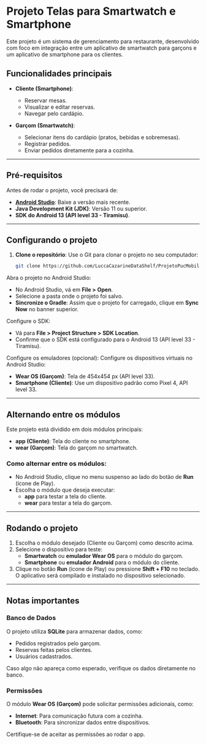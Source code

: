 # Projeto Telas para Smartwatch e Smartphone

Este projeto é um sistema de gerenciamento para restaurante, desenvolvido com foco em integração entre um aplicativo de smartwatch para garçons e um aplicativo de smartphone para os clientes.

## Funcionalidades principais
- **Cliente (Smartphone)**:
  - Reservar mesas.
  - Visualizar e editar reservas.
  - Navegar pelo cardápio.

- **Garçom (Smartwatch)**:
  - Selecionar itens do cardápio (pratos, bebidas e sobremesas).
  - Registrar pedidos.
  - Enviar pedidos diretamente para a cozinha.

---

## Pré-requisitos
Antes de rodar o projeto, você precisará de:
- [**Android Studio**](https://developer.android.com/studio): Baixe a versão mais recente.
- **Java Development Kit (JDK)**: Versão 11 ou superior.
- **SDK do Android 13 (API level 33 - Tiramisu)**.

---

## Configurando o projeto
1. **Clone o repositório**:
   Use o Git para clonar o projeto no seu computador:
   ```bash
   git clone https://github.com/LuccaCazarineDataShelf/ProjetoPucMobile.git

Abra o projeto no Android Studio:

- No Android Studio, vá em **File > Open**.
- Selecione a pasta onde o projeto foi salvo.
- **Sincronize o Gradle**: Assim que o projeto for carregado, clique em **Sync Now** no banner superior.

Configure o SDK:

- Vá para **File > Project Structure > SDK Location**.
- Confirme que o SDK está configurado para o Android 13 (API level 33 - Tiramisu).

Configure os emuladores (opcional): Configure os dispositivos virtuais no Android Studio:
- **Wear OS (Garçom)**: Tela de 454x454 px (API level 33).
- **Smartphone (Cliente)**: Use um dispositivo padrão como Pixel 4, API level 33.

---

## Alternando entre os módulos
Este projeto está dividido em dois módulos principais:
- **app (Cliente)**: Tela do cliente no smartphone.
- **wear (Garçom)**: Tela do garçom no smartwatch.

### Como alternar entre os módulos:
- No Android Studio, clique no menu suspenso ao lado do botão de **Run** (ícone de Play).
- Escolha o módulo que deseja executar:
  - **app** para testar a tela do cliente.
  - **wear** para testar a tela do garçom.

---

## Rodando o projeto
1. Escolha o módulo desejado (Cliente ou Garçom) como descrito acima.
2. Selecione o dispositivo para teste:
   - **Smartwatch** ou **emulador Wear OS** para o módulo do garçom.
   - **Smartphone** ou **emulador Android** para o módulo do cliente.
3. Clique no botão **Run** (ícone de Play) ou pressione **Shift + F10** no teclado.
   O aplicativo será compilado e instalado no dispositivo selecionado.

---

## Notas importantes

### Banco de Dados
O projeto utiliza **SQLite** para armazenar dados, como:
- Pedidos registrados pelo garçom.
- Reservas feitas pelos clientes.
- Usuários cadastrados.

Caso algo não apareça como esperado, verifique os dados diretamente no banco.

### Permissões
O módulo **Wear OS (Garçom)** pode solicitar permissões adicionais, como:
- **Internet**: Para comunicação futura com a cozinha.
- **Bluetooth**: Para sincronizar dados entre dispositivos.

Certifique-se de aceitar as permissões ao rodar o app.
